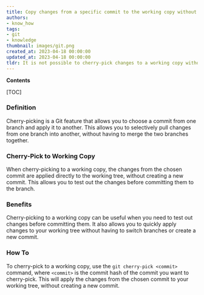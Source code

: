 ```yaml
---
title: Copy changes from a specific commit to the working copy without committing them
authors:
- know_how
tags:
- git
- knowledge
thumbnail: images/git.png
created_at: 2023-04-18 00:00:00
updated_at: 2023-04-18 00:00:00
tldr: It is not possible to cherry-pick changes to a working copy without committing them.
---
```


**Contents**

[TOC]

### Definition
Cherry-picking is a Git feature that allows you to choose a commit from one branch and apply it to another. This allows you to selectively pull changes from one branch into another, without having to merge the two branches together.

### Cherry-Pick to Working Copy
When cherry-picking to a working copy, the changes from the chosen commit are applied directly to the working tree, without creating a new commit. This allows you to test out the changes before committing them to the branch.

### Benefits
Cherry-picking to a working copy can be useful when you need to test out changes before committing them. It also allows you to quickly apply changes to your working tree without having to switch branches or create a new commit.

### How To
To cherry-pick to a working copy, use the `git cherry-pick <commit>` command, where `<commit>` is the commit hash of the commit you want to cherry-pick. This will apply the changes from the chosen commit to your working tree, without creating a new commit.
